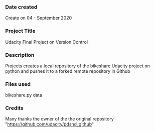 ### Date created
Create on 04 - September 2020

### Project Title
Udacity Final Project on Version Control

### Description
Projects creates a local repository of the bikeshare Udacity project on python and pushes it to a forked remote repository in Github

### Files used
bikeshare.py data


### Credits
Many thanks  the owner of the the original repository "https://github.com/udacity/pdsnd_github"
